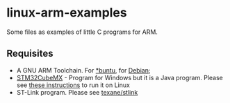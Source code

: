# linux-arm-examples
Some files as examples of little C programs for ARM.

## Requisites ##

* A GNU ARM Toolchain. For [\*buntu](https://launchpad.net/~team-gcc-arm-embedded/+archive/ubuntu/ppa), for [Debian](https://wiki.debian.org/CrossToolchains#In_jessie_.28Debian_8.29);
* [STM32CubeMX](http://www.st.com/en/development-tools/stm32cubemx.html) -
  Program for Windows but it is a Java program. Please see [these
instructions](http://fivevolt.blogspot.it/2014/07/installing-stm32cubemx-on-linux.html) to run it on Linux
* ST-Link program. Please see [texane/stlink](https://github.com/texane/stlink)
